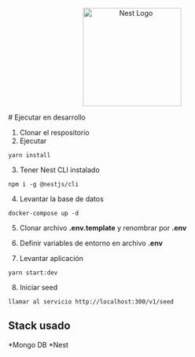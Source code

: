 <p align="center">
  <a href="http://nestjs.com/" target="blank"><img src="https://nestjs.com/img/logo-small.svg" width="200" alt="Nest Logo" /></a>
</p>
# Ejecutar en desarrollo

1. Clonar el respositorio
2. Ejecutar

```
yarn install
```
3. Tener Nest CLI instalado
```
npm i -g @nestjs/cli
```
4. Levantar la base de datos
```
docker-compose up -d
```

5. Clonar archivo __.env.template__ y renombrar por __.env__

6. Definir variables de entorno en archivo __.env__

7. Levantar aplicación
```
yarn start:dev
```

8. Iniciar seed
```
llamar al servicio http://localhost:300/v1/seed
```

## Stack usado
*Mongo DB
*Nest